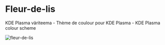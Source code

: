 # Fleur-de-lis
KDE Plasma väriteema - Thème de coulour pour KDE Plasma - KDE Plasma colour scheme

![fleur-de-lis](https://user-images.githubusercontent.com/73434605/165292367-33415ffc-5403-4f53-a24c-e2300e1afe84.png)
